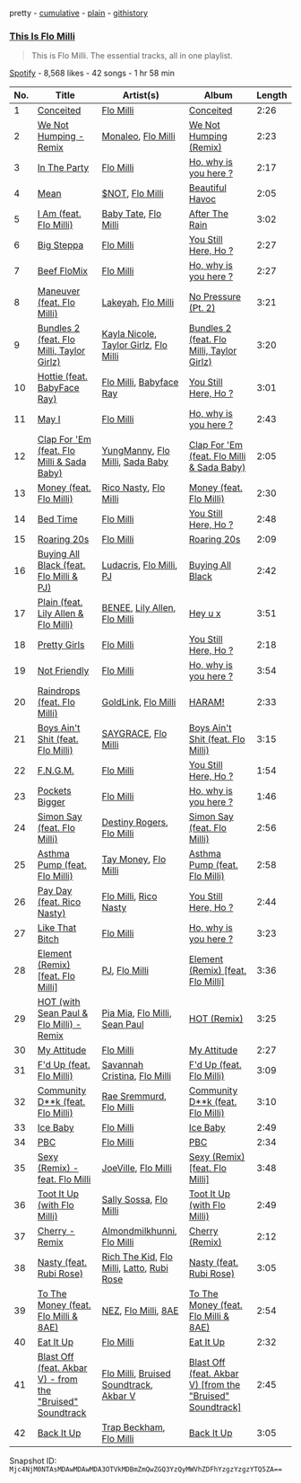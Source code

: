 pretty - [cumulative](/playlists/cumulative/37i9dQZF1DZ06evO00Q0Yo.md) - [plain](/playlists/plain/37i9dQZF1DZ06evO00Q0Yo) - [githistory](https://github.githistory.xyz/mackorone/spotify-playlist-archive/blob/main/playlists/plain/37i9dQZF1DZ06evO00Q0Yo)

### [This Is Flo Milli](https://open.spotify.com/playlist/37i9dQZF1DZ06evO00Q0Yo)

> This is Flo Milli\. The essential tracks, all in one playlist.

[Spotify](https://open.spotify.com/user/spotify) - 8,568 likes - 42 songs - 1 hr 58 min

| No. | Title | Artist(s) | Album | Length |
|---|---|---|---|---|
| 1 | [Conceited](https://open.spotify.com/track/02nTpchENdZ4Nm8AfTmrFv) | [Flo Milli](https://open.spotify.com/artist/08PvCOlef4xdOr20jFSTPd) | [Conceited](https://open.spotify.com/album/2q7cKHWIXtGBtEtARc5lyV) | 2:26 |
| 2 | [We Not Humping \- Remix](https://open.spotify.com/track/4ue41gFbAjoU0P1EberJWm) | [Monaleo](https://open.spotify.com/artist/2sflbTtCirog5VxD6jPAfb), [Flo Milli](https://open.spotify.com/artist/08PvCOlef4xdOr20jFSTPd) | [We Not Humping \(Remix\)](https://open.spotify.com/album/1V9eCkZxExdad79zHEE6Dk) | 2:23 |
| 3 | [In The Party](https://open.spotify.com/track/52BJrldggFQyTiW8XrILhO) | [Flo Milli](https://open.spotify.com/artist/08PvCOlef4xdOr20jFSTPd) | [Ho, why is you here ?](https://open.spotify.com/album/49FIsErcdC5rfTFhRpPZ7P) | 2:17 |
| 4 | [Mean](https://open.spotify.com/track/3PXi72ZtSqx1PZc40KS0Qj) | [$NOT](https://open.spotify.com/artist/5IbEL2xjRtKsunfmsahLuO), [Flo Milli](https://open.spotify.com/artist/08PvCOlef4xdOr20jFSTPd) | [Beautiful Havoc](https://open.spotify.com/album/62m2Y4PVeyW4TbmPSBvb0x) | 2:05 |
| 5 | [I Am \(feat\. Flo Milli\)](https://open.spotify.com/track/4E7ZbuJH3NddjnMWLstkRq) | [Baby Tate](https://open.spotify.com/artist/3IJ21966TwNZI24MwZHMu4), [Flo Milli](https://open.spotify.com/artist/08PvCOlef4xdOr20jFSTPd) | [After The Rain](https://open.spotify.com/album/0ne4ND8fxiwMDH8OK0sAn6) | 3:02 |
| 6 | [Big Steppa](https://open.spotify.com/track/4wS4YABWUMDxcbImu3llWL) | [Flo Milli](https://open.spotify.com/artist/08PvCOlef4xdOr20jFSTPd) | [You Still Here, Ho ?](https://open.spotify.com/album/42C76ZnwdWqEu6zs6NFW1A) | 2:27 |
| 7 | [Beef FloMix](https://open.spotify.com/track/7qdFz1dTJqgdVe6NA4F4DP) | [Flo Milli](https://open.spotify.com/artist/08PvCOlef4xdOr20jFSTPd) | [Ho, why is you here ?](https://open.spotify.com/album/49FIsErcdC5rfTFhRpPZ7P) | 2:27 |
| 8 | [Maneuver \(feat\. Flo Milli\)](https://open.spotify.com/track/4bWGHob6LSJ6XV2NtEo5Zi) | [Lakeyah](https://open.spotify.com/artist/77gMBvQ2frbQAPyCeoYGm7), [Flo Milli](https://open.spotify.com/artist/08PvCOlef4xdOr20jFSTPd) | [No Pressure \(Pt\. 2\)](https://open.spotify.com/album/7qFvB2y0azbdCp9j1dyRai) | 3:21 |
| 9 | [Bundles 2 \(feat\. Flo Milli, Taylor Girlz\)](https://open.spotify.com/track/4HwFQ5AndYR51q9ru81JtQ) | [Kayla Nicole](https://open.spotify.com/artist/0jL5A3JBu46MsYrr5JMPuT), [Taylor Girlz](https://open.spotify.com/artist/2CCqizWr7RQhtABnxW9epA), [Flo Milli](https://open.spotify.com/artist/08PvCOlef4xdOr20jFSTPd) | [Bundles 2 \(feat\. Flo Milli, Taylor Girlz\)](https://open.spotify.com/album/5nsV6k7g6rZVLW3Xhru07O) | 3:20 |
| 10 | [Hottie \(feat\. BabyFace Ray\)](https://open.spotify.com/track/14I77qsasVr6M6XxbxvcxJ) | [Flo Milli](https://open.spotify.com/artist/08PvCOlef4xdOr20jFSTPd), [Babyface Ray](https://open.spotify.com/artist/3zZ88AwlTwfCJkowsFCvLA) | [You Still Here, Ho ?](https://open.spotify.com/album/42C76ZnwdWqEu6zs6NFW1A) | 3:01 |
| 11 | [May I](https://open.spotify.com/track/1GcXzijYzyfMq6wryZjYW5) | [Flo Milli](https://open.spotify.com/artist/08PvCOlef4xdOr20jFSTPd) | [Ho, why is you here ?](https://open.spotify.com/album/49FIsErcdC5rfTFhRpPZ7P) | 2:43 |
| 12 | [Clap For 'Em \(feat\. Flo Milli & Sada Baby\)](https://open.spotify.com/track/5caZgotE4D6elZpd5S4wlX) | [YungManny](https://open.spotify.com/artist/03T8GHHcCEtcfnjbP5aHLg), [Flo Milli](https://open.spotify.com/artist/08PvCOlef4xdOr20jFSTPd), [Sada Baby](https://open.spotify.com/artist/2JSwnwAT1BupAQkhqcRCUw) | [Clap For 'Em \(feat\. Flo Milli & Sada Baby\)](https://open.spotify.com/album/7nYMFoZJEsTdliAf5MUQvJ) | 2:05 |
| 13 | [Money \(feat\. Flo Milli\)](https://open.spotify.com/track/2xo2fUrwrdOruV2zdNtWoP) | [Rico Nasty](https://open.spotify.com/artist/2OaHYHb2XcFPvqL3VsyPzU), [Flo Milli](https://open.spotify.com/artist/08PvCOlef4xdOr20jFSTPd) | [Money \(feat\. Flo Milli\)](https://open.spotify.com/album/5u9dBzQdVd9YDblzgtxOlD) | 2:30 |
| 14 | [Bed Time](https://open.spotify.com/track/1WGIqE7rCmrsERtlIpCGyM) | [Flo Milli](https://open.spotify.com/artist/08PvCOlef4xdOr20jFSTPd) | [You Still Here, Ho ?](https://open.spotify.com/album/42C76ZnwdWqEu6zs6NFW1A) | 2:48 |
| 15 | [Roaring 20s](https://open.spotify.com/track/5N4oNpf3YH76vNhXKc5usy) | [Flo Milli](https://open.spotify.com/artist/08PvCOlef4xdOr20jFSTPd) | [Roaring 20s](https://open.spotify.com/album/6o4bP0wIOQVPgtaKOHO3af) | 2:09 |
| 16 | [Buying All Black \(feat\. Flo Milli & PJ\)](https://open.spotify.com/track/10ObGiDAN6J2k60oeQ0IG8) | [Ludacris](https://open.spotify.com/artist/3ipn9JLAPI5GUEo4y4jcoi), [Flo Milli](https://open.spotify.com/artist/08PvCOlef4xdOr20jFSTPd), [PJ](https://open.spotify.com/artist/4O36cq71Cq7NazopFLBMmb) | [Buying All Black](https://open.spotify.com/album/2kao7DqNu09OPPx0djcVCo) | 2:42 |
| 17 | [Plain \(feat\. Lily Allen & Flo Milli\)](https://open.spotify.com/track/4CwcIiZQvy4d9SxAUn5OaJ) | [BENEE](https://open.spotify.com/artist/0Cp8WN4V8Tu4QJQwCN5Md4), [Lily Allen](https://open.spotify.com/artist/13saZpZnCDWOI9D4IJhp1f), [Flo Milli](https://open.spotify.com/artist/08PvCOlef4xdOr20jFSTPd) | [Hey u x](https://open.spotify.com/album/4KKRAmQ0ksj32l7mrgLOcF) | 3:51 |
| 18 | [Pretty Girls](https://open.spotify.com/track/2u3hKhl5ltq0gbFo8ivsbB) | [Flo Milli](https://open.spotify.com/artist/08PvCOlef4xdOr20jFSTPd) | [You Still Here, Ho ?](https://open.spotify.com/album/42C76ZnwdWqEu6zs6NFW1A) | 2:18 |
| 19 | [Not Friendly](https://open.spotify.com/track/2le8xbpMJ1aA0SpJZRMbRw) | [Flo Milli](https://open.spotify.com/artist/08PvCOlef4xdOr20jFSTPd) | [Ho, why is you here ?](https://open.spotify.com/album/49FIsErcdC5rfTFhRpPZ7P) | 3:54 |
| 20 | [Raindrops \(feat\. Flo Milli\)](https://open.spotify.com/track/6XBkVK0XMeSkXyG6lN2QDk) | [GoldLink](https://open.spotify.com/artist/5XenQ7XfcvQdfIbpLEFaKQ), [Flo Milli](https://open.spotify.com/artist/08PvCOlef4xdOr20jFSTPd) | [HARAM!](https://open.spotify.com/album/5m1R17FavKPjP7H5YPtrt1) | 2:33 |
| 21 | [Boys Ain't Shit \(feat\. Flo Milli\)](https://open.spotify.com/track/2W7FRj6wq1uNmIUwELuQ7e) | [SAYGRACE](https://open.spotify.com/artist/6y5amJcTjeDgLXIjtQLMst), [Flo Milli](https://open.spotify.com/artist/08PvCOlef4xdOr20jFSTPd) | [Boys Ain't Shit \(feat\. Flo Milli\)](https://open.spotify.com/album/3hQcaESnJCs1r2oHbmUKoB) | 3:15 |
| 22 | [F.N.G.M.](https://open.spotify.com/track/1Dzr6fYP7xU0DHD4U7C6WG) | [Flo Milli](https://open.spotify.com/artist/08PvCOlef4xdOr20jFSTPd) | [You Still Here, Ho ?](https://open.spotify.com/album/42C76ZnwdWqEu6zs6NFW1A) | 1:54 |
| 23 | [Pockets Bigger](https://open.spotify.com/track/6qwlA0caBeRjIlaqnucLrC) | [Flo Milli](https://open.spotify.com/artist/08PvCOlef4xdOr20jFSTPd) | [Ho, why is you here ?](https://open.spotify.com/album/49FIsErcdC5rfTFhRpPZ7P) | 1:46 |
| 24 | [Simon Say \(feat\. Flo Milli\)](https://open.spotify.com/track/2kzEf3Bg7S43YuSFPI3462) | [Destiny Rogers](https://open.spotify.com/artist/6gezkje7GoJlQbHBgLXHuu), [Flo Milli](https://open.spotify.com/artist/08PvCOlef4xdOr20jFSTPd) | [Simon Say \(feat\. Flo Milli\)](https://open.spotify.com/album/3rNyJVQPRgctJUoonHIfNf) | 2:56 |
| 25 | [Asthma Pump \(feat\. Flo Milli\)](https://open.spotify.com/track/3Icnj3FRBYCl2m2hF6cATP) | [Tay Money](https://open.spotify.com/artist/6R6EfP43F8ZuMcilsE4zs7), [Flo Milli](https://open.spotify.com/artist/08PvCOlef4xdOr20jFSTPd) | [Asthma Pump \(feat\. Flo Milli\)](https://open.spotify.com/album/23RCHE9lTRvu3mBUvemcYZ) | 2:58 |
| 26 | [Pay Day \(feat\. Rico Nasty\)](https://open.spotify.com/track/3T3UAYDMWKgg0aLsCmLtup) | [Flo Milli](https://open.spotify.com/artist/08PvCOlef4xdOr20jFSTPd), [Rico Nasty](https://open.spotify.com/artist/2OaHYHb2XcFPvqL3VsyPzU) | [You Still Here, Ho ?](https://open.spotify.com/album/42C76ZnwdWqEu6zs6NFW1A) | 2:44 |
| 27 | [Like That Bitch](https://open.spotify.com/track/7zoZd2MuTaQEdF1rlq6Vv1) | [Flo Milli](https://open.spotify.com/artist/08PvCOlef4xdOr20jFSTPd) | [Ho, why is you here ?](https://open.spotify.com/album/49FIsErcdC5rfTFhRpPZ7P) | 3:23 |
| 28 | [Element \(Remix\) \[feat\. Flo Milli\]](https://open.spotify.com/track/206CWNlXy1wLw3nchSDWJA) | [PJ](https://open.spotify.com/artist/4O36cq71Cq7NazopFLBMmb), [Flo Milli](https://open.spotify.com/artist/08PvCOlef4xdOr20jFSTPd) | [Element \(Remix\) \[feat\. Flo Milli\]](https://open.spotify.com/album/2J48yzicpveqFUaKRWWkq1) | 3:36 |
| 29 | [HOT \(with Sean Paul & Flo Milli\) \- Remix](https://open.spotify.com/track/2uPfFGg18EsXxWR8m8I7O5) | [Pia Mia](https://open.spotify.com/artist/1BhWF9W2PngtPSyobKg0rP), [Flo Milli](https://open.spotify.com/artist/08PvCOlef4xdOr20jFSTPd), [Sean Paul](https://open.spotify.com/artist/3Isy6kedDrgPYoTS1dazA9) | [HOT \(Remix\)](https://open.spotify.com/album/5LEpzGrWKZJDfSDd6Xccfp) | 3:25 |
| 30 | [My Attitude](https://open.spotify.com/track/75nCGDsQW8BQsCXQrhFmoK) | [Flo Milli](https://open.spotify.com/artist/08PvCOlef4xdOr20jFSTPd) | [My Attitude](https://open.spotify.com/album/7Gmi73lktv864xchbOA5PZ) | 2:27 |
| 31 | [F'd Up \(feat\. Flo Milli\)](https://open.spotify.com/track/1tV2tvirWkLkBhj2y2j5ZU) | [Savannah Cristina](https://open.spotify.com/artist/7EsWLpczyTXU6zyfWt7ZkN), [Flo Milli](https://open.spotify.com/artist/08PvCOlef4xdOr20jFSTPd) | [F'd Up \(feat\. Flo Milli\)](https://open.spotify.com/album/6D0Sma90a30imii8y1y0kN) | 3:09 |
| 32 | [Community D\*\*k \(feat\. Flo Milli\)](https://open.spotify.com/track/5IVPl9SbDAe28LCRHBNpBa) | [Rae Sremmurd](https://open.spotify.com/artist/7iZtZyCzp3LItcw1wtPI3D), [Flo Milli](https://open.spotify.com/artist/08PvCOlef4xdOr20jFSTPd) | [Community D\*\*k \(feat\. Flo Milli\)](https://open.spotify.com/album/7CpjNiYREFDviV1IpdoSfq) | 3:10 |
| 33 | [Ice Baby](https://open.spotify.com/track/54c4fajLogCgJkKiKztEa2) | [Flo Milli](https://open.spotify.com/artist/08PvCOlef4xdOr20jFSTPd) | [Ice Baby](https://open.spotify.com/album/47fUhEmt7Ew393CEPo7VhK) | 2:49 |
| 34 | [PBC](https://open.spotify.com/track/4DDiIZDlRldzWuCp47TIhU) | [Flo Milli](https://open.spotify.com/artist/08PvCOlef4xdOr20jFSTPd) | [PBC](https://open.spotify.com/album/06IJHrNnxOYwvOjT3RBl0i) | 2:34 |
| 35 | [Sexy \(Remix\) \- feat\. Flo Milli](https://open.spotify.com/track/2UchverhvMczB8NoXrNWwU) | [JoeVille](https://open.spotify.com/artist/6Rf6w9LrInrRvLTh0sEzVW), [Flo Milli](https://open.spotify.com/artist/08PvCOlef4xdOr20jFSTPd) | [Sexy \(Remix\) \[feat\. Flo Milli\]](https://open.spotify.com/album/4S1It1aTTWaMPblmRNy3DX) | 3:48 |
| 36 | [Toot It Up \(with Flo Milli\)](https://open.spotify.com/track/3WKralGDklxTjxcMkGKx2g) | [Sally Sossa](https://open.spotify.com/artist/58q28H7IgX06YXkPvUtGgR), [Flo Milli](https://open.spotify.com/artist/08PvCOlef4xdOr20jFSTPd) | [Toot It Up \(with Flo Milli\)](https://open.spotify.com/album/26TdIHP2CgrCBAfcwbexhP) | 2:49 |
| 37 | [Cherry \- Remix](https://open.spotify.com/track/1QsxMw8pGrJ9juETzspO3g) | [Almondmilkhunni](https://open.spotify.com/artist/778bhPsYwr6sAELsBBX8MC), [Flo Milli](https://open.spotify.com/artist/08PvCOlef4xdOr20jFSTPd) | [Cherry \(Remix\)](https://open.spotify.com/album/1ojIoYoDIciIGMgaSEs2Rr) | 2:12 |
| 38 | [Nasty \(feat\. Rubi Rose\)](https://open.spotify.com/track/7JJ6QHjNgmFOAYaEv36IXE) | [Rich The Kid](https://open.spotify.com/artist/1pPmIToKXyGdsCF6LmqLmI), [Flo Milli](https://open.spotify.com/artist/08PvCOlef4xdOr20jFSTPd), [Latto](https://open.spotify.com/artist/3MdXrJWsbVzdn6fe5JYkSQ), [Rubi Rose](https://open.spotify.com/artist/1DGAqC29aw0FpJCejAehVk) | [Nasty \(feat\. Rubi Rose\)](https://open.spotify.com/album/5OxBZ1tt0FpQZU7VdfBbVy) | 3:05 |
| 39 | [To The Money \(feat\. Flo Milli & 8AE\)](https://open.spotify.com/track/5YSWtx5drmDZHP2weqJtAG) | [NEZ](https://open.spotify.com/artist/2Mwy2BwAUT3WU1cZa3pvEW), [Flo Milli](https://open.spotify.com/artist/08PvCOlef4xdOr20jFSTPd), [8AE](https://open.spotify.com/artist/1HX4A36aOWZMFx5eRHKIz1) | [To The Money \(feat\. Flo Milli & 8AE\)](https://open.spotify.com/album/2efMCGuPSpEgLoSPsg5a5e) | 2:54 |
| 40 | [Eat It Up](https://open.spotify.com/track/2zeHX4bX8RxeaLDgdn90RA) | [Flo Milli](https://open.spotify.com/artist/08PvCOlef4xdOr20jFSTPd) | [Eat It Up](https://open.spotify.com/album/2DwPROREroAzr1bDDO4up8) | 2:32 |
| 41 | [Blast Off \(feat\. Akbar V\) \- from the "Bruised" Soundtrack](https://open.spotify.com/track/5eNCui74eGe5ARFIMDwPFt) | [Flo Milli](https://open.spotify.com/artist/08PvCOlef4xdOr20jFSTPd), [Bruised Soundtrack](https://open.spotify.com/artist/0CHgnpcHB0yfcUfJ3bdI3W), [Akbar V](https://open.spotify.com/artist/74PEUb9Hxn7dY8jjgnQvSw) | [Blast Off \(feat\. Akbar V\) \[from the "Bruised" Soundtrack\]](https://open.spotify.com/album/4LBjRiMnSo48P1wxUKHbqY) | 2:45 |
| 42 | [Back It Up](https://open.spotify.com/track/23LAuKGYTIW6rrCiZqvDZG) | [Trap Beckham](https://open.spotify.com/artist/5AK2gJtEA2SWI9lBywSZjN), [Flo Milli](https://open.spotify.com/artist/08PvCOlef4xdOr20jFSTPd) | [Back It Up](https://open.spotify.com/album/5JEiyCKJvndbtLtj9fSmA3) | 3:05 |

Snapshot ID: `Mjc4NjM0NTAsMDAwMDAwMDA3OTVkMDBmZmQwZGQ3YzQyMWVhZDFhYzgzYzgzYTQ5ZA==`
